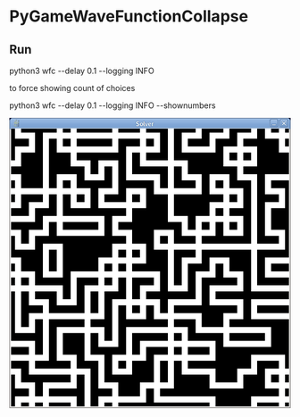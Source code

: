 # PyGameWaveFunctionCollapse

## Run

python3 wfc --delay 0.1 --logging INFO

to force showing count of choices

python3 wfc --delay 0.1 --logging INFO --shownumbers

![](Screenshot%20at%202023-03-14%2017-25-24.png)
